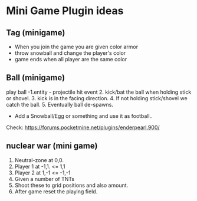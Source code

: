 # Mini Game Plugin ideas

## Tag (minigame)

- When you join the game you are given color armor
- throw snowball and change the player's color
- game ends when all player are the same color

## Ball (minigame)

play ball
-1.entity - projectile hit event
2. kick/bat the ball when holding stick or shovel.
3. kick is in the facing direction.
4. If not holding stick/shovel we catch the ball.
5. Eventually ball de-spawns.

* Add a Snowball/Egg or something and use it as football..

Check: https://forums.pocketmine.net/plugins/enderpearl.900/

## nuclear war (mini game)

1. Neutral-zone at 0,0.
2. Player 1 at -1,1. <= 1,1
3. Player 2 at 1,-1 <= -1,-1
4. Given a number of TNTs
5. Shoot these to grid positions and also amount.
6. After game reset the playing field.

